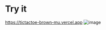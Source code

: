 # Try it 
https://tictactoe-brown-mu.vercel.app
![image](https://github.com/dorakadri/Tictactoe/assets/92749006/a15eb48f-92c3-4f29-958e-bc344067e02e)



